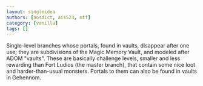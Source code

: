 ```yaml
---
layout: singleidea
authors: [aosdict, ais523, mtf]
category: [vanilla]
tags: []
---
```

Single-level branches whose portals, found in vaults, disappear after one use; they are subdivisions of the Magic Memory Vault, and modeled after ADOM "vaults". These are basically challenge levels, smaller and less rewarding than Fort Ludios (the master branch), that contain some nice loot and harder-than-usual monsters. Portals to them can also be found in vaults in Gehennom.
